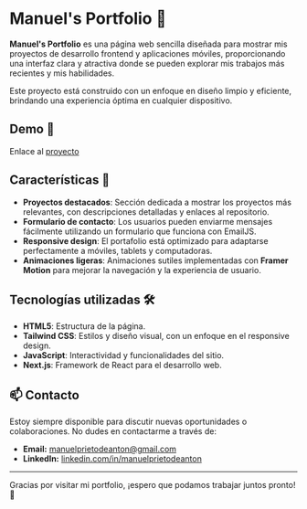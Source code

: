 # Manuel's Portfolio 💼

**Manuel's Portfolio** es una página web sencilla diseñada para mostrar mis proyectos de desarrollo frontend y aplicaciones móviles, proporcionando una interfaz clara y atractiva donde se pueden explorar mis trabajos más recientes y mis habilidades.

Este proyecto está construido con un enfoque en diseño limpio y eficiente, brindando una experiencia óptima en cualquier dispositivo.

## Demo 🚀

Enlace al [proyecto](https://manurubik.github.io/myportfolio)

## Características 🎉

- **Proyectos destacados**: Sección dedicada a mostrar los proyectos más relevantes, con descripciones detalladas y enlaces al repositorio.
- **Formulario de contacto**: Los usuarios pueden enviarme mensajes fácilmente utilizando un formulario que funciona con EmailJS.
- **Responsive design**: El portafolio está optimizado para adaptarse perfectamente a móviles, tablets y computadoras.
- **Animaciones ligeras**: Animaciones sutiles implementadas con **Framer Motion** para mejorar la navegación y la experiencia de usuario.

## Tecnologías utilizadas 🛠️

- **HTML5**: Estructura de la página.
- **Tailwind CSS**: Estilos y diseño visual, con un enfoque en el responsive design.
- **JavaScript**: Interactividad y funcionalidades del sitio.
- **Next.js**: Framework de React para el desarrollo web.

## 📫 Contacto

Estoy siempre disponible para discutir nuevas oportunidades o colaboraciones. No dudes en contactarme a través de:

- **Email:** [manuelprietodeanton@gmail.com](mailto:manuelprietodeanton@gmail.com)
- **LinkedIn:** [linkedin.com/in/manuelprietodeanton](https://linkedin.com/in/manuelprietodeanton)

---

Gracias por visitar mi portfolio, ¡espero que podamos trabajar juntos pronto! 💼


